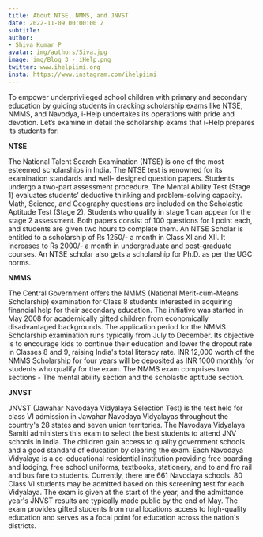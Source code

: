 ```yaml
---
title: About NTSE, NMMS, and JNVST
date: 2022-11-09 00:00:00 Z
subtitle: 
author:
- Shiva Kumar P
avatar: img/authors/Siva.jpg
image: img/Blog 3 - iHelp.png
twitter: www.ihelpiimi.org
insta: https://www.instagram.com/ihelpiimi
---
```


To empower underprivileged school children with primary and secondary education by guiding students in cracking scholarship exams like NTSE, NMMS, and Navodya, i-Help undertakes its operations with pride and devotion. Let’s examine in detail the scholarship exams that i-Help prepares its students for:

**NTSE**

The National Talent Search Examination (NTSE) is one of the most esteemed scholarships in India. The NTSE test is renowned for its examination standards and well- designed question papers. Students undergo a two-part assessment procedure. The Mental Ability Test (Stage 1) evaluates students' deductive thinking and problem-solving capacity. Math, Science, and Geography questions are included on the Scholastic Aptitude Test (Stage 2). Students who qualify in stage 1 can appear for the stage 2 assessment. Both papers consist of 100 questions for 1 point each, and students are given two hours to complete them. An NTSE Scholar is entitled to a scholarship of Rs 1250/- a month in Class XI and XII. It increases to Rs 2000/- a month in undergraduate and post-graduate courses. An NTSE scholar also gets a scholarship for Ph.D. as per the UGC norms.

**NMMS**

The Central Government offers the NMMS (National Merit-cum-Means Scholarship) examination for Class 8 students interested in acquiring financial help for their
secondary education. The initiative was started in May 2008 for academically gifted children from economically disadvantaged backgrounds. The application period for the NMMS Scholarship examination runs typically from July to December. Its objective is to encourage kids to continue their education and lower the dropout rate in Classes 8 and 9, raising India's total literacy rate. INR 12,000 worth of the NMMS Scholarship for four years will be deposited as INR 1000 monthly for students who qualify for the exam. The NMMS exam comprises two sections - The mental ability section and the scholastic aptitude section.

**JNVST**

JNVST (Jawahar Navodaya Vidyalaya Selection Test) is the test held for class VI admission in Jawahar Navodaya Vidyalayas throughout the country's 28 states and seven union territories. The Navodaya Vidyalaya Samiti administers this exam to select the best students to attend JNV schools in India. The children gain access to quality government schools and a good standard of education by clearing the exam. Each Navodaya Vidyalaya is a co-educational residential institution providing free boarding and lodging, free school uniforms, textbooks, stationery, and to and fro rail and bus fare to students. Currently, there are 661 Navodaya schools. 80 Class VI students may be admitted based on this screening test for each Vidyalaya. The exam is given at the start of the year, and the admittance year's JNVST results are typically made public by the end of May. The exam provides gifted students from rural locations access to high-quality education and serves as a focal point for education across the nation's districts.

